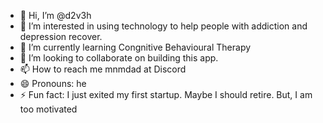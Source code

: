 - 👋 Hi, I’m @d2v3h
- 👀 I’m interested in using technology to help people with addiction and depression recover.
- 🌱 I’m currently learning Congnitive Behavioural Therapy
- 💞️ I’m looking to collaborate on building this app.
- 📫 How to reach me mnmdad at Discord
- 😄 Pronouns: he
- ⚡ Fun fact: I just exited my first startup.  Maybe I should retire.  But, I am too motivated

<!---
d2v3h/d2v3h is a ✨ special ✨ repository because its `README.md` (this file) appears on your GitHub profile.
You can click the Preview link to take a look at your changes.
--->
